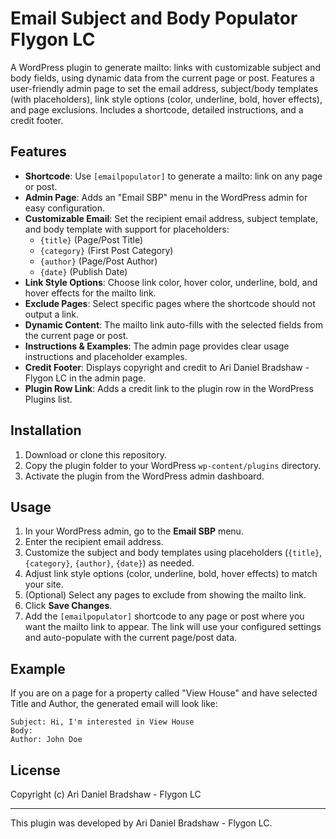 # Email Subject and Body Populator Flygon LC

A WordPress plugin to generate mailto: links with customizable subject and body fields, using dynamic data from the current page or post. Features a user-friendly admin page to set the email address, subject/body templates (with placeholders), link style options (color, underline, bold, hover effects), and page exclusions. Includes a shortcode, detailed instructions, and a credit footer.

## Features
- **Shortcode**: Use `[emailpopulator]` to generate a mailto: link on any page or post.
- **Admin Page**: Adds an "Email SBP" menu in the WordPress admin for easy configuration.
- **Customizable Email**: Set the recipient email address, subject template, and body template with support for placeholders:
  - `{title}` (Page/Post Title)
  - `{category}` (First Post Category)
  - `{author}` (Page/Post Author)
  - `{date}` (Publish Date)
- **Link Style Options**: Choose link color, hover color, underline, bold, and hover effects for the mailto link.
- **Exclude Pages**: Select specific pages where the shortcode should not output a link.
- **Dynamic Content**: The mailto link auto-fills with the selected fields from the current page or post.
- **Instructions & Examples**: The admin page provides clear usage instructions and placeholder examples.
- **Credit Footer**: Displays copyright and credit to Ari Daniel Bradshaw - Flygon LC in the admin page.
- **Plugin Row Link**: Adds a credit link to the plugin row in the WordPress Plugins list.

## Installation
1. Download or clone this repository.
2. Copy the plugin folder to your WordPress `wp-content/plugins` directory.
3. Activate the plugin from the WordPress admin dashboard.

## Usage
1. In your WordPress admin, go to the **Email SBP** menu.
2. Enter the recipient email address.
3. Customize the subject and body templates using placeholders (`{title}`, `{category}`, `{author}`, `{date}`) as needed.
4. Adjust link style options (color, underline, bold, hover effects) to match your site.
5. (Optional) Select any pages to exclude from showing the mailto link.
6. Click **Save Changes**.
7. Add the `[emailpopulator]` shortcode to any page or post where you want the mailto link to appear. The link will use your configured settings and auto-populate with the current page/post data.

## Example
If you are on a page for a property called "View House" and have selected Title and Author, the generated email will look like:

```
Subject: Hi, I'm interested in View House
Body:
Author: John Doe
```

## License
Copyright (c) Ari Daniel Bradshaw - Flygon LC

---
This plugin was developed by Ari Daniel Bradshaw - Flygon LC.
